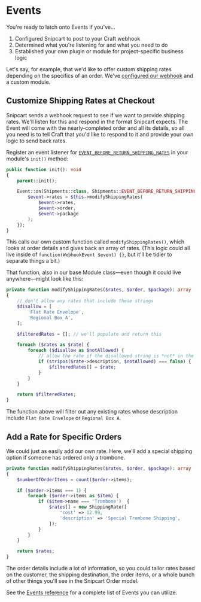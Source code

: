 # Events
You're ready to latch onto Events if you've...

1. Configured Snipcart to post to your Craft webhook
2. Determined what you're listening for and what you need to do
3. Established your own plugin or module for project-specific business logic

Let's say, for example, that we'd like to offer custom shipping rates depending on the specifics of an order. We've [configured our webhook](docs:webhooks/setup) and a custom module.

## Customize Shipping Rates at Checkout
Snipcart sends a webhook request to see if we want to provide shipping rates. We'll listen for this and respond in the format Snipcart expects. The Event will come with the nearly-completed order and all its details, so all you need is to tell Craft that you'd like to respond to it and provide your own logic to send back rates.

Register an event listener for [`EVENT_BEFORE_RETURN_SHIPPING_RATES`](docs:developers/events#shipping-rate-response) in your module's `init()` method:

```php
public function init(): void
{
    parent::init();

    Event::on(Shipments::class, Shipments::EVENT_BEFORE_RETURN_SHIPPING_RATES, function(ShippingRateEvent $event) {
        $event->rates = $this->modifyShippingRates(
            $event->rates,
            $event->order,
            $event->package
        );
    });
}
```

This calls our own custom function called `modifyShippingRates()`, which looks at order details and gives back an array of rates. (This logic could all live inside of `function(WebhookEvent $event) {}`, but it'll be tidier to separate things a bit.)

That function, also in our base Module class—even though it could live anywhere—might look like this:

```php
private function modifyShippingRates($rates, $order, $package): array
{
    // don't allow any rates that include these strings
    $disallow = [
        'Flat Rate Envelope',
        'Regional Box A',
    ];

    $filteredRates = []; // we'll populate and return this

    foreach ($rates as $rate) {
        foreach ($disallow as $notAllowed) {
            // allow the rate if the disallowed string is *not* in the rate description
            if (stripos($rate->description, $notAllowed) === false) {
                $filteredRates[] = $rate;
            }
        }
    }

    return $filteredRates;
}
```

The function above will filter out any existing rates whose description include `Flat Rate Envelope` or `Regional Box A`.

## Add a Rate for Specific Orders
We could just as easily add our own rate. Here, we'll add a special shipping option if someone has ordered only a trombone.

```php
private function modifyShippingRates($rates, $order, $package): array
{
    $numberOfOrderItems = count($order->items);

    if ($order->items === 1) {
        foreach ($order->items as $item) {
            if ($item->name === 'Trombone')  {
                $rates[] = new ShippingRate([
                    'cost' => 12.99,
                    'description' => 'Special Trombone Shipping',
                ]);
            }
        }
    }

    return $rates;
}
```

The order details include a lot of information, so you could tailor rates based on the customer, the shipping destination, the order items, or a whole bunch of other things you'll see in the Snipcart Order model.

See the [Events reference](docs:developers/events) for a complete list of Events you can utilize.
